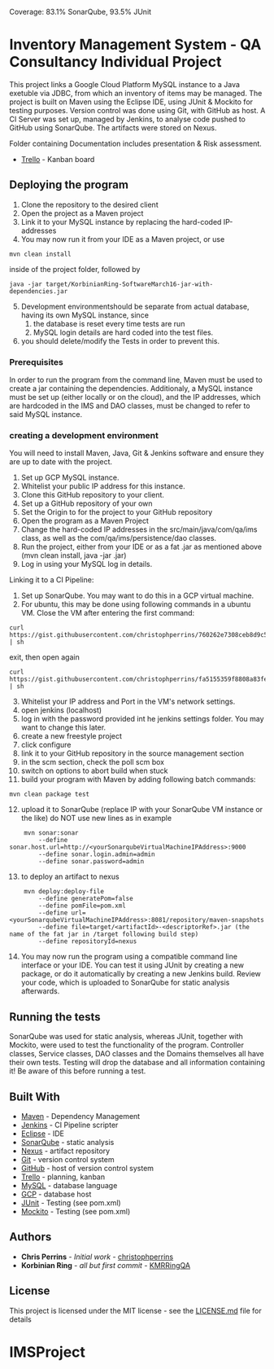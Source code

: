 Coverage: 83.1% SonarQube, 93.5% JUnit 

# Inventory Management System - QA Consultancy Individual Project

This project links a Google Cloud Platform MySQL instance to a Java exetuble via JDBC, from which an inventory of items may be managed.
The project is built on Maven using the Eclipse IDE, using JUnit & Mockito for testing purposes. 
Version control was done using Git, with GitHub as host. 
A CI Server was set up, managed by Jenkins, to analyse code pushed to GitHub using SonarQube. The artifacts were stored on Nexus.

Folder containing Documentation includes presentation & Risk assessment.
* [Trello](https://trello.com/b/drVMqO2w/qainventoryproject) - Kanban board

## Deploying the program

1) Clone the repository to the desired client
2) Open the project as a Maven project
3) Link it to your MySQL instance by replacing the hard-coded IP-addresses
4) You may now run it from your IDE as a Maven project, or use 

```
mvn clean install
```
inside of the project folder, followed by
```
java -jar target/KorbinianRing-SoftwareMarch16-jar-with-dependencies.jar
```
5) Development environmentshould be separate from actual database, having its own MySQL instance, since
	1) the database is reset every time tests are run
	2) MySQL login details are hard coded into the test files.
6) you should delete/modify the Tests in order to prevent this.
	
### Prerequisites

In order to run the program from the command line, Maven must be used to create a jar containing the dependencies.
Additionaly, a MySQL instance must be set up (either locally or on the cloud), and the IP addresses, which are hardcoded in the IMS and DAO classes, must be changed to refer to said MySQL instance.

### creating a development environment

You will need to install
Maven, Java, Git & Jenkins software and ensure they are up to date with the project.

1) Set up GCP MySQL instance. 
2) Whitelist your public IP address for this instance.
3) Clone this GitHub repository to your client.
4) Set up a GitHub repository of your own
5) Set the Origin to for the project to your GitHub repository
6) Open the program as a Maven Project
7) Change the hard-coded IP addresses in the src/main/java/com/qa/ims class, as well as the com/qa/ims/persistence/dao classes.
8) Run the project, either from your IDE or as a fat .jar as mentioned above (mvn clean install, java -jar <name>.jar)
9) Log in using your MySQL log in details.

Linking it to a CI Pipeline:
1) Set up SonarQube. You may want to do this in a GCP virtual machine.
2) For ubuntu, this may be done using following commands in a ubuntu VM. Close the VM after entering the first command:
```
curl https://gist.githubusercontent.com/christophperrins/760262e7308ceb8d9c51b4b984792a43/raw/00970ff2aa1857ab54f573f750c9f4f23d6c9578/installDocker.sh | sh
```
exit, then open again
```
curl https://gist.githubusercontent.com/christophperrins/fa5155359f8808a83fee7e34abb21769/raw/10f8cee4968fe76510b9e6a04cb6c679be92b466/installSonaqubeWithDocker.sh | sh
```
3) Whitelist your IP address and Port in the VM's network settings.
4) open jenkins (localhost)
5) log in with the password provided int he jenkins settings folder. You may want to change this later.
6) create a new freestyle project
7) click configure
8) link it to your GitHub repository in the source management section
9) in the scm section, check the poll scm box
10) switch on options to abort build when stuck
11) build your program with Maven by adding following batch commands:
```
mvn clean package test
```
12) upload it to SonarQube (replace IP with your SonarQube VM instance or the like) do NOT use new lines as in example
```
	mvn sonar:sonar
		--define sonar.host.url=http://<yourSonarqubeVirtualMachineIPAddress>:9000
		--define sonar.login.admin=admin
		--define sonar.password=admin
```
13) to deploy an artifact to nexus
```
	mvn deploy:deploy-file
		--define generatePom=false 
		--define pomFile=pom.xml 
		--define url=<yourSonarqubeVirtualMachineIPAddress>:8081/repository/maven-snapshots 
		--define file=target/<artifactId>-<descriptorRef>.jar (the name of the fat jar in /target following build step)
		--define repositoryId=nexus
```
14) You may now run the program using a compatible command line interface or your IDE. You can test it using JUnit by creating a new package, or do it automatically by creating a new Jenkins build. Review your code, which is uploaded to SonarQube for static analysis afterwards.

## Running the tests

SonarQube was used for static analysis, whereas JUnit, together with Mockito, were used to test the functionality of the program.
Controller classes, Service classes, DAO classes and the Domains themselves all have their own tests. 
Testing will drop the database and all information containing it! Be aware of this before running a test.

## Built With

* [Maven](https://maven.apache.org/) - Dependency Management
* [Jenkins](https://jenkins.io/) - CI Pipeline scripter
* [Eclipse](https://www.eclipse.org/downloads/) - IDE
* [SonarQube](https://www.sonarqube.org/) - static analysis
* [Nexus](https://www.sonatype.com/product-nexus-repository/) - artifact repository
* [Git](https://git-scm.com/) - version control system
* [GitHub](https://github.com/) - host of version control system
* [Trello](https://trello.com/) - planning, kanban
* [MySQL](https://www.mysql.com/) - database language
* [GCP](https://cloud.google.com/) - database host
* [JUnit](https://junit.org/junit5/) - Testing (see pom.xml)
* [Mockito](https://site.mockito.org/) - Testing (see pom.xml) 


## Authors

* **Chris Perrins** - *Initial work* - [christophperrins](https://github.com/christophperrins)
* **Korbinian Ring** - *all but first commit* - [KMRRingQA](https://github.com/KMRRingQA)

## License

This project is licensed under the MIT license - see the [LICENSE.md](LICENSE.md) file for details 

# IMSProject
